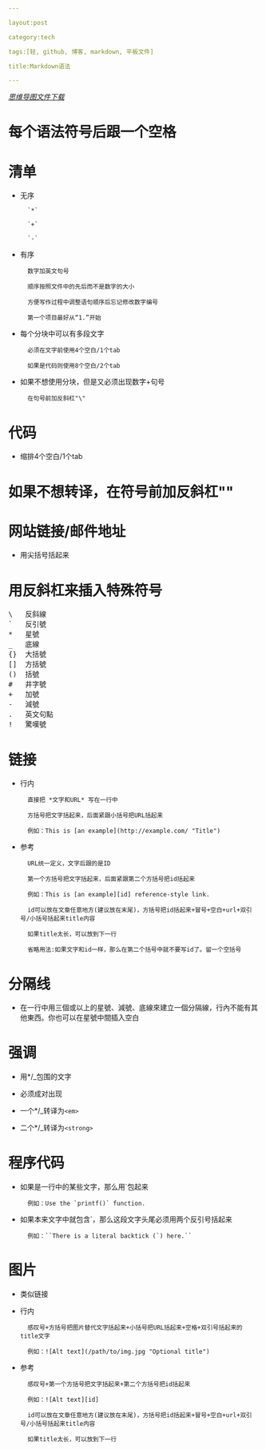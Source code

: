```yaml
---

layout:post

category:tech

tags:[轻, github, 博客, markdown, 平板文件]

title:Markdown语法

---
```


<em>

[思维导图文件下载](https://docs.google.com/open?id=0B1DrsqrLRzeIMmhPN3Bvc0ZlZG8)

</em>

# 每个语法符号后跟一个空格

# 清单

- 无序

        `*`

        `+`

        `-`

- 有序

        数字加英文句号

        顺序按照文件中的先后而不是数字的大小

        方便写作过程中调整语句顺序后忘记修改数字编号

        第一个项目最好从“1.”开始

- 每个分块中可以有多段文字

        必须在文字前使用4个空白/1个tab

        如果是代码则使用8个空白/2个tab

- 如果不想使用分块，但是又必须出现数字+句号

        在句号前加反斜杠"\"

# 代码

- 缩排4个空白/1个tab

# 如果不想转译，在符号前加反斜杠"\" 

# 网站链接/邮件地址

- 用尖括号括起来

# 用反斜杠来插入特殊符号

<pre>
\   反斜線
`   反引號
*   星號
_   底線
{}  大括號
[]  方括號
()  括號
#   井字號
+   加號
-   減號
.   英文句點
!   驚嘆號
</pre>

# 链接

- 行内

        直接把 *文字和URL* 写在一行中

        方括号把文字括起来，后面紧跟小括号把URL括起来

        例如：This is [an example](http://example.com/ "Title")

- 参考

        URL统一定义，文字后跟的是ID

        第一个方括号把文字括起来，后面紧跟第二个方括号把id括起来

        例如：This is [an example][id] reference-style link.

        id可以放在文章任意地方(建议放在末尾)，方括号把id括起来+冒号+空白+url+双引号/小括号括起来title内容

        如果title太长，可以放到下一行

        省略用法:如果文字和id一样，那么在第二个括号中就不要写id了。留一个空括号

# 分隔线

- 在一行中用三個或以上的星號、減號、底線來建立一個分隔線，行內不能有其他東西。你也可以在星號中間插入空白

# 强调

- 用*/_包围的文字

- 必须成对出现

- 一个*/_转译为`<em>`

- 二个*/_转译为`<strong>`

# 程序代码

- 如果是一行中的某些文字，那么用`包起来

        例如：Use the `printf()` function.

- 如果本来文字中就包含`，那么这段文字头尾必须用两个反引号括起来

        例如：``There is a literal backtick (`) here.``

# 图片

- 类似链接

- 行内

        感叹号+方括号把图片替代文字括起来+小括号把URL括起来+空格+双引号括起来的title文字

        例如：![Alt text](/path/to/img.jpg "Optional title")

- 参考

        感叹号+第一个方括号把文字括起来+第二个方括号把id括起来

        例如：![Alt text][id]

        id可以放在文章任意地方(建议放在末尾)，方括号把id括起来+冒号+空白+url+双引号/小括号括起来title内容

        如果title太长，可以放到下一行